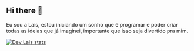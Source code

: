## Hi there 👋

Eu sou a Lais, estou iniciando um sonho que é programar e 
poder criar todas as ideias que já imaginei, importante que isso seja divertido pra mim.

[![Dev Lais stats](https://github-readme-stats.vercel.app/api?username=devlais)](https://github.com/anuraghazra/github-readme-stats)
